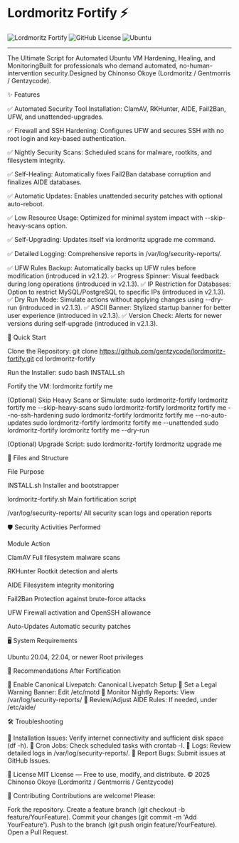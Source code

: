 # Lordmoritz Fortify ⚡

![Lordmoritz Fortify](https://img.shields.io/badge/FORTIFY-v2.1.5-purple?style=for-the-badge)
![GitHub License](https://img.shields.io/badge/License-MIT-blue.svg)
![Ubuntu](https://img.shields.io/badge/Ubuntu-20.04%20%7C%2022.04%20%7C%2024.04-orange)

---

The Ultimate Script for Automated Ubuntu VM Hardening, Healing, and MonitoringBuilt for professionals who demand automated, no-human-intervention security.Designed by Chinonso Okoye (Lordmoritz / Gentmorris / Gentzycode).

✨ Features

✅ Automated Security Tool Installation: ClamAV, RKHunter, AIDE, Fail2Ban, UFW, and unattended-upgrades.

✅ Firewall and SSH Hardening: Configures UFW and secures SSH with no root login and key-based authentication.

✅ Nightly Security Scans: Scheduled scans for malware, rootkits, and filesystem integrity.

✅ Self-Healing: Automatically fixes Fail2Ban database corruption and finalizes AIDE databases.

✅ Automatic Updates: Enables unattended security patches with optional auto-reboot.

✅ Low Resource Usage: Optimized for minimal system impact with --skip-heavy-scans option.

✅ Self-Upgrading: Updates itself via lordmoritz upgrade me command.

✅ Detailed Logging: Comprehensive reports in /var/log/security-reports/.

✅ UFW Rules Backup: Automatically backs up UFW rules before modification (introduced in v2.1.2).
✅ Progress Spinner: Visual feedback during long operations (introduced in v2.1.3).
✅ IP Restriction for Databases: Option to restrict MySQL/PostgreSQL to specific IPs (introduced in v2.1.3).
✅ Dry Run Mode: Simulate actions without applying changes using --dry-run (introduced in v2.1.3).
✅ ASCII Banner: Stylized startup banner for better user experience (introduced in v2.1.3).
✅ Version Check: Alerts for newer versions during self-upgrade (introduced in v2.1.3).


🚀 Quick Start

Clone the Repository:
git clone https://github.com/gentzycode/lordmoritz-fortify.git
cd lordmoritz-fortify


Run the Installer:
sudo bash INSTALL.sh


Fortify the VM:
lordmoritz fortify me


(Optional) Skip Heavy Scans or Simulate:
sudo lordmoritz-fortify lordmoritz fortify me --skip-heavy-scans
sudo lordmoritz-fortify lordmoritz fortify me --no-ssh-hardening
sudo lordmoritz-fortify lordmoritz fortify me --no-auto-updates
sudo lordmoritz-fortify lordmoritz fortify me --unattended
sudo lordmoritz-fortify lordmoritz fortify me --dry-run


(Optional) Upgrade Script:
sudo lordmoritz-fortify lordmoritz upgrade me




📂 Files and Structure



File
Purpose



INSTALL.sh
Installer and bootstrapper


lordmoritz-fortify.sh
Main fortification script


/var/log/security-reports/
All security scan logs and operation reports



🛡️ Security Activities Performed



Module
Action



ClamAV
Full filesystem malware scans


RKHunter
Rootkit detection and alerts


AIDE
Filesystem integrity monitoring


Fail2Ban
Protection against brute-force attacks


UFW
Firewall activation and OpenSSH allowance


Auto-Updates
Automatic security patches



🖥️ System Requirements

Ubuntu 20.04, 22.04, or newer
Root privileges


🧠 Recommendations After Fortification

🔹 Enable Canonical Livepatch: Canonical Livepatch Setup
🔹 Set a Legal Warning Banner: Edit /etc/motd
🔹 Monitor Nightly Reports: View /var/log/security-reports/
🔹 Review/Adjust AIDE Rules: If needed, under /etc/aide/


🛠️ Troubleshooting

🔹 Installation Issues: Verify internet connectivity and sufficient disk space (df -h).
🔹 Cron Jobs: Check scheduled tasks with crontab -l.
🔹 Logs: Review detailed logs in /var/log/security-reports/.
🔹 Report Bugs: Submit issues at GitHub Issues.


📜 License
MIT License — Free to use, modify, and distribute.
© 2025 Chinonso Okoye (Lordmoritz / Gentmorris / Gentzycode)

🙌 Contributing
Contributions are welcome! Please:

Fork the repository.
Create a feature branch (git checkout -b feature/YourFeature).
Commit your changes (git commit -m 'Add YourFeature').
Push to the branch (git push origin feature/YourFeature).
Open a Pull Request.
